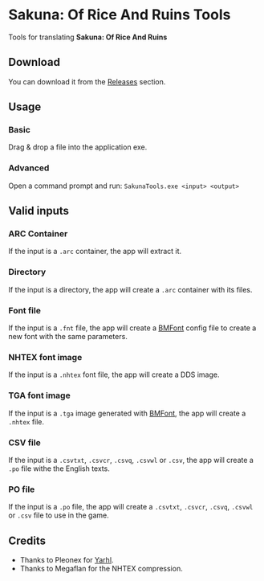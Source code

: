 # Sakuna: Of Rice And Ruins Tools

Tools for translating **Sakuna: Of Rice And Ruins**

## Download

You can download it from the [Releases](https://github.com/Kaplas80/SakunaTools/releases) section.

## Usage

### Basic

Drag & drop a file into the application exe.

### Advanced

Open a command prompt and run:
`SakunaTools.exe <input> <output>`

## Valid inputs

### ARC Container

If the input is a `.arc` container, the app will extract it.

### Directory

If the input is a directory, the app will create a `.arc` container with its files.

### Font file

If the input is a `.fnt` file, the app will create a [BMFont](https://www.angelcode.com/products/bmfont/) config file to create a new font with the same parameters.

### NHTEX font image

If the input is a `.nhtex` font file, the app will create a DDS image.

### TGA font image

If the input is a `.tga` image generated with [BMFont](https://www.angelcode.com/products/bmfont/), the app will create a `.nhtex` file.

### CSV file

If the input is a `.csvtxt`, `.csvcr`, `.csvq`, `.csvwl` or `.csv`, the app will create a `.po` file withe the English texts.

### PO file

If the input is a `.po` file, the app will create a `.csvtxt`, `.csvcr`, `.csvq`, `.csvwl` or `.csv` file to use in the game.

## Credits
* Thanks to Pleonex for [Yarhl](https://scenegate.github.io/Yarhl/).
* Thanks to Megaflan for the NHTEX compression.
